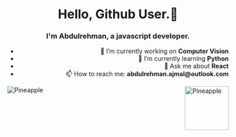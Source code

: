 <h1 align="center"> Hello, Github User.👋 </h1>

<h3 align="center">I'm Abdulrehman, a javascript developer. </h3>


 <ul align="right">
  <li>🔭 I’m currently working on <strong>Computer Vision</strong></li>
  <li>🌱 I’m currently learning <strong>Python</strong></li>
  <li>💬 Ask me about <strong>React</strong></li>
  <li>📫 How to reach me: <strong>abdulrehman.ajmal@outlook.com </strong></li>
 </ul>


<img align="left" src="https://github-readme-stats.vercel.app/api/top-langs?username=Pineapple-1&show_icons=true&locale=en&layout=compact" alt="Pineapple" />
<img align="right" width="100" height="100" src="https://media.giphy.com/media/IpeYSEZshTefe/giphy.gif" alt="Pineapple" />
